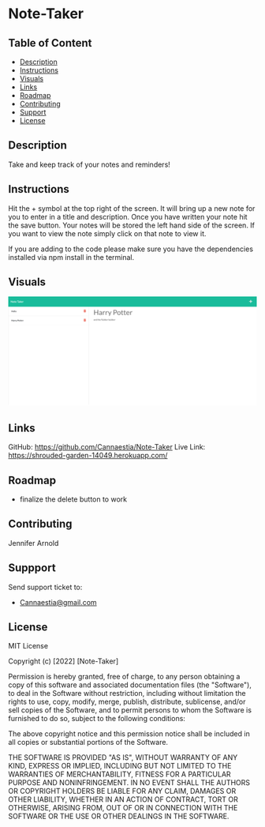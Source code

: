 # Note-Taker

## Table of Content
* [Description](#description)
* [Instructions](#instructions)
* [Visuals](#visuals)
* [Links](#links)
* [Roadmap](#roadmap)
* [Contributing](#contributing)
* [Support](#support)
* [License](#license)

## Description
Take and keep track of your notes and reminders! 

## Instructions
Hit the + symbol at the top right of the screen. It will bring up a new note for you to enter in a title and description. Once you have written your note hit the save button. Your notes will be stored the left hand side of the screen. If you want to view the note simply click on that note to view it. 

If you are adding to the code please make sure you have the dependencies installed via npm install in the terminal. 

## Visuals
![Note-Taker](./public/assets/images/Note-Taker.png)

## Links
GitHub: https://github.com/Cannaestia/Note-Taker
Live Link: https://shrouded-garden-14049.herokuapp.com/

## Roadmap
- finalize the delete button to work

## Contributing
Jennifer Arnold

## Suppport
Send support ticket to:
- Cannaestia@gmail.com


## License 
MIT License

Copyright (c) [2022] [Note-Taker]

Permission is hereby granted, free of charge, to any person obtaining a copy of this software and associated documentation files (the "Software"), to deal in the Software without restriction, including without limitation the rights to use, copy, modify, merge, publish, distribute, sublicense, and/or sell copies of the Software, and to permit persons to whom the Software is furnished to do so, subject to the following conditions:

The above copyright notice and this permission notice shall be included in all copies or substantial portions of the Software.

THE SOFTWARE IS PROVIDED "AS IS", WITHOUT WARRANTY OF ANY KIND, EXPRESS OR IMPLIED, INCLUDING BUT NOT LIMITED TO THE WARRANTIES OF MERCHANTABILITY, FITNESS FOR A PARTICULAR PURPOSE AND NONINFRINGEMENT. IN NO EVENT SHALL THE AUTHORS OR COPYRIGHT HOLDERS BE LIABLE FOR ANY CLAIM, DAMAGES OR OTHER LIABILITY, WHETHER IN AN ACTION OF CONTRACT, TORT OR OTHERWISE, ARISING FROM, OUT OF OR IN CONNECTION WITH THE SOFTWARE OR THE USE OR OTHER DEALINGS IN THE SOFTWARE.